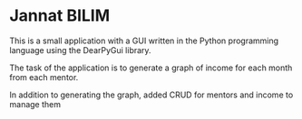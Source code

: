 # Jannat BILIM

This is a small application with a GUI written in the Python programming language using the DearPyGui library.

The task of the application is to generate a graph of income for each month from each mentor.

In addition to generating the graph, added CRUD for mentors and income to manage them
